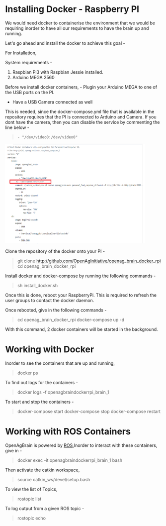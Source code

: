 # **Installing Docker - Raspberry PI**

We would need docker to containerise the environment that we would be requiring inorder to have all our requirements to have the brain up and running.

Let's go ahead and install the docker to achieve this goal -

For Installation,

System requirements -

1. Raspbian Pi3 with Raspbian Jessie installed.
2. Arduino MEGA 2560

Before we install docker containers, - Plugin your Arduino MEGA to one of the USB ports on the PI.
- Have a USB Camera connected as well

This is needed, since the docker-compose.yml file that is available in the repository requires that the PI is connected to Arduino and Camera. If you dont have the camera, then you can disable the service by commenting the line below -

>     - "/dev/video0:/dev/video0"

<img src="./media/image24.png" width="450" height="320" />

Clone the repository of the docker onto your PI -

> git clone http://github.com/OpenAgInitiative/openag_brain_docker_rpi
> cd openag_brain_docker_rpi

Install docker and docker-compose by running the following commands -

> sh install_docker.sh

Once this is done, reboot your RaspberryPi. This is required to refresh the user groups to contact the docker daemon.

Once rebooted, give in the following commands -

> cd openag_brain_docker_rpi
> docker-compose up -d

With this command, 2 docker containers will be started in the background.

# **Working with Docker**

Inorder to see the containers that are up and running,

> docker ps

To find out logs for the containers -

> docker logs -f openagbraindockerrpi_brain_1

To start and stop the containers -

> docker-compose start
> docker-compose stop
> docker-compose restart

# **Working with ROS Containers**

OpenAgBrain is powered by [ROS](http://www.ros.org/),Inorder to interact with these containers, give in -

> docker exec -it openagbraindockerrpi_brain_1 bash

Then activate the catkin workspace,

> source catkin_ws/devel/setup.bash

To view the list of Topics,

> rostopic list

To log output from a given ROS topic -

> rostopic echo <topic name>
